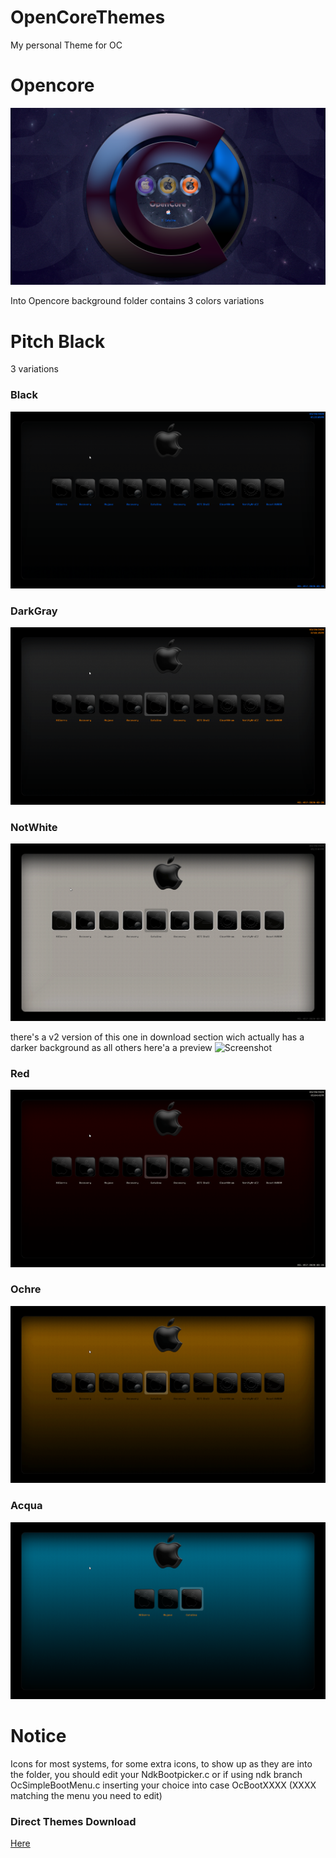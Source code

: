 # OpenCoreThemes

My personal Theme for OC

# Opencore
![Screenshot](Opencore/screenshot.png)

Into Opencore background folder contains 3 colors variations

# Pitch Black 
3 variations

### Black
![Screenshot](PitchBlack/Black/ScreenShot.png)

### DarkGray
![Screenshot](PitchBlack/DarkGray/ScreenShot.png)

### NotWhite
![Screenshot](PitchBlack/NotWhite/ScreenShot.png)

there's a v2 version of this one in download section wich actually has a darker background as all others
here'a a preview
![Screenshot](PitchBlack/NotWhite/background.png)

### Red
![Screenshot](PitchBlack/Red/ScreenShot.png)

### Ochre
![Screenshot](PitchBlack/Ochre/ScreenShot.png)

### Acqua
![Screenshot](PitchBlack/Acqua/ScreenShot.png)


# Notice 
Icons for most systems, 
for some extra icons, to show up as they are into the folder, 
you should edit your NdkBootpicker.c or if using ndk branch OcSimpleBootMenu.c
inserting your choice into case OcBootXXXX (XXXX matching the menu you need to edit)

### Direct Themes Download
[Here](https://github.com/HelmoHass/OpenCoreThemes/releases/)
